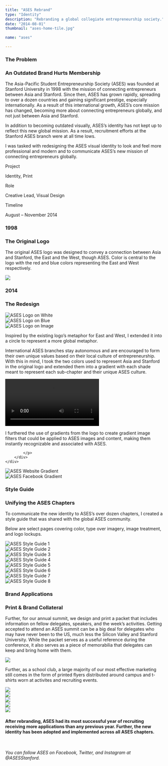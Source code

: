 ```yaml
---
title: "ASES Rebrand"
type: "Identity"
description: "Rebranding a global collegiate entrepreneurship society."
date: "2014-08-01"
thumbnail: "ases-home-tile.jpg"

name: "ases"

---
```



<div class="container">
	<div class="row container-vertical-margin">
		<div class="col-lg-5 col-md-12" data-aos="fade-right" data-aos-anchor-placement="top-bottom" data-aos-once="true" data-aos-duration="600">
			<h3 class="primary-text-color no-margin-bottom">
				The Problem 
			</h3>
			<h3 class="secondary-text-color header-margin-bottom">
				An Outdated Brand Hurts Membership
			</h3>
		</div>
		<div class="offset-lg-1 col-lg-6 col-md-12" data-aos="fade-left" data-aos-anchor-placement="top-bottom" data-aos-once="true" data-aos-duration="600">
			<p>
				The Asia-Pacific Student Entrepreneurship Society (ASES) was founded at Stanford University in 1998 with the mission of connecting entrepreneurs between Asia and Stanford. Since then, ASES has grown rapidly, spreading to over a dozen countries and gaining significant prestige, especially internationally. As a result of this international growth, ASES’s core mission has changed, becoming more about connecting entrepreneurs globally, and not just between Asia and Stanford.
			</p>
			<p>
				In addition to becoming outdated visually, ASES’s identity has not kept up to reflect this new global mission. As a result, recruitment efforts at the Stanford ASES branch were at all time lows.
			</p>
			<p>
				I was tasked with redesigning the ASES visual identity to look and feel more professional and modern and to communicate ASES’s new mission of connecting entrepreneurs globally.
			</p>
		</div>
	</div>
</div>

<div class="container-vertical-padding viewport-width no-horizontal-margins case-overview-container">
	<div class="container">
		<div class="row">
			<div class="col-lg-4 col-md-12 justify-content-center-md text-align-center-md" data-aos="fade-up" data-aos-anchor-placement="center-bottom" data-aos-once="true" data-aos-duration="600">
				<div>
					<p class="no-margin-bottom">Project</p>
					<p class="secondary-text-color">Identity, Print</p>
				</div>
			</div>
			<div class="col-lg-4 col-md-12 justify-content-flex-center-lg justify-content-center-md text-align-center-md" data-aos="fade-up" data-aos-anchor-placement="center-bottom" data-aos-once="true" data-aos-delay="100" data-aos-duration="600">
				<div>
					<p class="no-margin-bottom">Role</p>
					<p class="secondary-text-color">Creative Lead, Visual Design</p>
				</div>
			</div>
			<div class="col-lg-4 col-md-12 justify-content-flex-end-lg justify-content-center-md text-align-center-md" data-aos="fade-up" data-aos-anchor-placement="center-bottom" data-aos-once="true" data-aos-delay="300" data-aos-duration="800">
				<div>
					<p class="no-margin-bottom">Timeline</p>
					<p class="secondary-text-color">August &ndash; November 2014</p>
				</div>
			</div>
		</div>
	</div>
</div>

<div class="viewport-dimensions display-flex align-item-center">
	<div class="container">
		<div class="row">
			<div class="col-lg-5" data-aos="fade-right" data-aos-anchor-placement="center-bottom" data-aos-once="true" data-aos-delay="" data-aos-duration="600">
				<h3 class="no-margin-bottom">1998</h3>
				<h3 class="secondary-text-color">The Original Logo</h3>
				<p>
					The original ASES logo was designed to convey a connection between Asia and Stanford, the East and the West, though ASES. Color is central to the logo with the red and blue colors representing the East and West respectively.
				</p>
			</div>
			<div class="col-lg-6 offset-lg-1" data-aos="fade-left" data-aos-anchor-placement="center-bottom" data-aos-once="true" data-aos-duration="600">
				<img class="img-fluid" src="/images/ases/ases-old-logo.png">
			</div>
		</div>
	</div>
</div>

<div class="container">
	<div class="row container-vertical-margin">
		<div class="col-lg-5 col-md-12" data-aos="fade-right" data-aos-anchor-placement="center-bottom" data-aos-once="true" data-aos-duration="600">
			<h3 class="primary-text-color no-margin-bottom">
				2014
			</h3>
			<h3 class="secondary-text-color header-margin-bottom">
				The Redesign
			</h3>
		</div>
	</div>
</div>

<div class="container-vertical-padding viewport-width no-horizontal-margins cool-gray-background-color">
	<div class="container">
		<div class="row">
			<div class="col-lg-12" data-aos="fade-up" data-aos-anchor-placement="center-bottom" data-aos-once="true" data-aos-duration="600">
				<img class="img-fluid img-group-margin-btm" src="/images/ases/ases-new-logo-xxl.png" alt="ASES Logo on White">
			</div>
			<div class="col-lg-6 col-md-12" data-aos="fade-up" data-aos-anchor-placement="center-bottom" data-aos-once="true" data-aos-duration="600">
				<img class="img-fluid img-group-margin-btm" src="/images/ases/ases-blue-new-logo-xxl.png" alt="ASES Logo on Blue">
			</div>
			<div class="col-lg-6 col-md-12" data-aos="fade-up" data-aos-anchor-placement="center-bottom" data-aos-once="true" data-aos-duration="600">
				<img class="img-fluid img-group-margin-btm" src="/images/ases/ases-image-new-logo-lg.jpg" alt="ASES Logo on Image">
			</div>
		</div>
	</div>
</div>

<div class="container">
	<div class="row container-vertical-margin">
		<div class="offset-lg-6 col-lg-6 col-md-12">
			<p>
				Inspired by the existing logo’s metaphor for East and West, I extended it into a circle to represent a more global metaphor.
			</p>
			<p>
				International ASES branches stay autonomous and are encouraged to form their own unique values based on their local culture of entrepreneurship. With this in mind, I took the two colors used to represent Asia and Stanford in the original logo and extended them into a gradient with each shade meant to represent each sub-chapter and their unique ASES culture.
			</p>
		</div>
	</div>
</div>

<div class="viewport-dimensions display-flex align-item-center">
	<div class="container">
		<div class="row">
			<div class="col-lg-12">
				<div id="ases-video-container">
					<video id="ases-animation-video" autoplay controls loop>
					 	<source src="/videos/ases-logo-animation.mp4" type="video/mp4">
						Aw man! Looks like your browser doesn't support HTML5 video which means you can't see my super awesome video. Try opening this page in a Google Chrome browser instead!
					</video>
				</div>
			</div>	
		</div>
	</div>
</div>

<div class="container">
	<div class="row container-vertical-margin">
		<div class="offset-lg-6 col-lg-6 col-md-12">
			<p>
				I furthered the use of gradients from the logo to create gradient image filters that could be applied to ASES images and content, making them instantly recognizable and associated with ASES.

			</p>
		</div>
	</div>
</div>

<div class="container-vertical-padding viewport-width no-horizontal-margins cool-gray-background-color">
	<div class="container">
		<div class="row">
			<div class="col-lg-6" data-aos="fade-up" data-aos-anchor-placement="center-bottom" data-aos-once="true" data-aos-duration="600">
				<img class="img-fluid img-group-margin-btm img-shadow-dark" id="zoom-default" src="/images/ases/ases-website-xxl.jpg" alt="ASES Website Gradient">
			</div>
			<div class="col-lg-6" data-aos-once="true" data-aos-anchor-placement="center-bottom" data-aos-delay="200" data-aos-duration="600" >
				<img class="img-fluid img-group-margin-btm img-shadow-dark" data-aos="fade-up" id="zoom-default" src="/images/ases/ases-facebook-xxl.jpg" alt="ASES Facebook Gradient">
			</div>
		</div>
	</div>
</div>

<div class="container">
	<div class="row container-vertical-margin">
		<div class="col-lg-5 col-md-12" data-aos="fade-right" data-aos-anchor-placement="center-bottom" data-aos-once="true" data-aos-delay="" data-aos-duration="600">
			<h3 class="primary-text-color no-margin-bottom">
				Style Guide
			</h3>
			<h3 class="secondary-text-color header-margin-bottom">
				Unifying the ASES Chapters
			</h3>
		</div>
		<div class="offset-lg-1 col-lg-6 col-md-12" data-aos="fade-left" data-aos-anchor-placement="center-bottom" data-aos-once="true" data-aos-duration="600">
			<p>
				To communicate the new identity to ASES’s over dozen chapters, I created a style guide that was shared with the global ASES community.
			</p>
			<p>
				Below are select pages covering color, type over imagery, image treatment, and logo lockups.
			</p>
		</div>
	</div>
</div>



<div class="container-vertical-padding viewport-width no-horizontal-margins cool-gray-background-color">
	<div class="container">
		<div class="row">
			<div class="col-lg-6 col-md-12" data-aos="fade-up" data-aos-anchor-placement="center-bottom" data-aos-once="true" data-aos-duration="600">
				<img 
					class="img-fluid img-group-margin-btm img-shadow"
					id="zoom-default"
					src="/images/ases/ases-style-guide-1-xxl.png"
					alt="ASES Style Guide 1" 
				>
			</div>
			<div class="col-lg-6 col-md-12" data-aos="fade-up" data-aos-anchor-placement="center-bottom" data-aos-once="true" data-aos-delay="200" data-aos-duration="600">
				<img
					class="img-fluid img-group-margin-btm img-shadow"
					id="zoom-default"
					src="/images/ases/ases-style-guide-2-lg.png"
					data-zoom-target="/images/ases/ases-style-guide-2-xxl.png"
					alt="ASES Style Guide 2"
				>
			</div>
			<div class="col-lg-12" data-aos="fade-up" data-aos-anchor-placement="center-bottom" data-aos-once="true" data-aos-duration="600">
				<img
					class="img-fluid img-group-margin-btm img-shadow"
					id="zoom-default"
					src="/images/ases/ases-style-guide-3-xxl.png"
					alt="ASES Style Guide 3"
				>
			</div>
			<div class="col-lg-12" data-aos="fade-up" data-aos-anchor-placement="center-bottom" data-aos-once="true" data-aos-duration="600">
				<img
					class="img-fluid img-group-margin-btm img-shadow"
					id="zoom-default"
					src="/images/ases/ases-style-guide-4-xxl.png"
					alt="ASES Style Guide 4"
				>
			</div>
			<div class="col-lg-6 col-md-12" data-aos="fade-up" data-aos-anchor-placement="center-bottom" data-aos-once="true" data-aos-duration="600">
				<img
					class="img-fluid img-group-margin-btm img-shadow"
					id="zoom-default"
					src="/images/ases/ases-style-guide-5-lg.png"
					data-zoom-target="/images/ases/ases-style-guide-5-xxl.png"
					alt="ASES Style Guide 5"
				>
			</div>
			<div class="col-lg-6 col-md-12" data-aos="fade-up" data-aos-anchor-placement="center-bottom" data-aos-once="true" data-aos-delay="200" data-aos-duration="600">
				<img
					class="img-fluid img-group-margin-btm img-shadow"
					id="zoom-default"
					src="/images/ases/ases-style-guide-6-lg.png"
					data-zoom-target="/images/ases/ases-style-guide-6-xxl.png"
					alt="ASES Style Guide 6"
				>
			</div>
			<div class="offset-lg-6 col-lg-6 col-md-12" data-aos="fade-up" data-aos-anchor-placement="center-bottom" data-aos-once="true" data-aos-duration="600">
				<img
					class="img-fluid img-group-margin-btm img-shadow"
					id="zoom-default"
					src="/images/ases/ases-style-guide-7-lg.png"
					data-zoom-target="/images/ases/ases-style-guide-7-xxl.png"
					alt="ASES Style Guide 7"
				>
			</div>
			<div class="col-lg-12" data-aos="fade-up" data-aos-anchor-placement="center-bottom" data-aos-once="true" data-aos-duration="600">
				<img
					class="img-fluid img-group-margin-btm img-shadow"
					id="zoom-default"
					src="/images/ases/ases-style-guide-8-xxl.png"
					alt="ASES Style Guide 8"
				>
			</div>
		</div>
	</div>
</div>

<div class="container">
	<div class="row container-vertical-margin">
		<div class="col-lg-5 col-md-12"  data-aos="fade-right" data-aos-anchor-placement="center-bottom" data-aos-once="true" data-aos-duration="600">
			<h3 class="primary-text-color no-margin-bottom">
				Brand Applications
			</h3>
			<h3 class="secondary-text-color header-margin-bottom">
				Print & Brand Collateral
			</h3>
		</div>
		<div class="offset-lg-1 col-lg-6 col-md-12"  data-aos="fade-left" data-aos-anchor-placement="center-bottom" data-aos-once="true" data-aos-duration="600">
			<p>
				Further, for our annual summit, we design and print a packet that includes information on fellow delegates, speakers, and the week’s activities. Getting accepted to attend an ASES summit can be a big deal for delegates who may have never been to the US, much less the Silicon Valley and Stanford University. While the packet serves as a useful reference during the conference, it also serves as a piece of memorabilia that delegates can keep and bring home with them.
			</p>
		</div>
	</div>
</div>

<div class="viewport-width no-horizontal-margins">
	<img class="img-fluid" src="/images/ases/ases-summit-packet.jpg">
</div>

<div class="container">
	<div class="row container-vertical-margin">
		<div class="offset-lg-6 col-lg-6 col-md-12">
			<p>
				Further, as a school club, a large majority of our most effective marketing still comes in the form of printed flyers distributed around campus and t-shirts worn at activites and recruiting events.
			</p>
		</div>
	</div>
</div>

<div class="container">
	<div class="row">
		<div class="col-lg-6 col-md-12" data-aos="fade-up" data-aos-anchor-placement="center-bottom" data-aos-once="true" data-aos-duration="600">
			<img 
				class="img-fluid img-group-margin-btm"
				id="zoom-default"
				src="/images/ases/ases-2015-flyer-lg.jpg"
				data-zoom-target="/images/ases/ases-2015-flyer-xxl.jpg"
			>
		</div>
		<div class="col-lg-6 col-md-12"  data-aos="fade-up" data-aos-anchor-placement="center-bottom" data-aos-once="true" data-aos-delay="200" data-aos-duration="600">
			<img 
				class="img-fluid img-group-margin-btm"
				id="zoom-default"
				src="/images/ases/ases-vc3-flyer-lg.jpg"
				data-zoom-target="/images/ases/ases-vc3-flyer-xxl.jpg"
			>
		</div>
		<div class="col-lg-6 offset-lg-6 col-md-12"  data-aos="fade-up" data-aos-anchor-placement="center-bottom" data-aos-once="true" data-aos-duration="600">
			<img 
				class="img-fluid img-group-margin-btm"
				id="zoom-default"
				src="/images/ases/ases-t-shirt-lg.jpg"
				data-zoom-target="/images/ases/ases-t-shirt-xxl.jpg"
			>
		</div>
		<div class="col-lg-12"  data-aos="fade-up" data-aos-anchor-placement="top-bottom" data-aos-once="true" data-aos-duration="600">
			<img 
				class="img-fluid img-group-margin-btm"
				id="zoom-default"
				src="/images/ases/ases-business-cards-xxl.jpg"
			>
		</div>
		<div class="col-lg-12"  data-aos="fade-up" data-aos-anchor-placement="top-bottom" data-aos-once="true" data-aos-duration="600">
			<img 
				class="img-fluid img-group-margin-btm"
				id="zoom-default"
				src="/images/ases/ases-stationary-mockup-xxl.jpg"
			>
		</div>
	</div>
</div>

<div class="container-vertical-margin-top">
	<div class="viewport-dimensions ">
		<div class="cool-gray-texture display-flex align-item-center text-align-center">
			<div class="container">
				<div class="row">
					<div class="offset-lg-2 col-lg-8 col-12-md">
						<h4>
							After rebranding, ASES had its most successful year of recruiting receiving more applications than any previous year. Further, the new identity has been adopted and implemented across all ASES chapters.
						</h4>
						<br>
						<p>
							<i>You can follow ASES on Facebook, Twitter, and Instagram at @ASESStanford.</i>
						</p>
					</div>	
				</div>
			</div>
		</div>
	</div>
</div>
